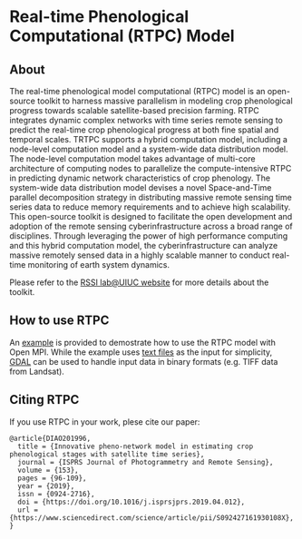 # Real-time Phenological Computational (RTPC) Model
## About
The real-time phenological model computational (RTPC) model is an open-source toolkit to harness massive parallelism in modeling crop phenological progress towards scalable satellite-based precision farming. RTPC integrates dynamic complex networks with time series remote sensing to predict the real-time crop phenological progress at both fine spatial and temporal scales. TRTPC supports a hybrid computation model, including a node-level computation model and a system-wide data distribution model. The node-level computation model takes advantage of multi-core architecture of computing nodes to parallelize the compute-intensive RTPC in predicting dynamic network characteristics of crop phenology. The system-wide data distribution model devises a novel Space-and-Time parallel decomposition strategy in distributing massive remote sensing time series data to reduce memory requirements and to achieve high scalability. This open-source toolkit is designed to facilitate the open development and adoption of the remote sensing cyberinfrastructure across a broad range of disciplines. Through leveraging the power of high performance computing and this hybrid computation model, the cyberinfrastructure can analyze massive remotely sensed data in a highly scalable manner to conduct real-time monitoring of earth system dynamics.

Please refer to the [RSSI lab@UIUC website](https://diaorssilab.web.illinois.edu/nsf-crii-oac-project/) for more details about the toolkit.

## How to use RTPC
An [example](./Pheno.cpp) is provided to demostrate how to use the RTPC model with Open MPI. While the example uses [text files](./test_data/) as the input for simplicity, [GDAL](https://gdal.org/) can be used to handle input data in binary formats (e.g. TIFF data from Landsat). 

## Citing RTPC
If you use RTPC in your work,  plese cite our paper:

```
@article{DIAO201996,
  title = {Innovative pheno-network model in estimating crop phenological stages with satellite time series},
  journal = {ISPRS Journal of Photogrammetry and Remote Sensing},
  volume = {153},
  pages = {96-109},
  year = {2019},
  issn = {0924-2716},
  doi = {https://doi.org/10.1016/j.isprsjprs.2019.04.012},
  url = {https://www.sciencedirect.com/science/article/pii/S092427161930108X},
}
```


